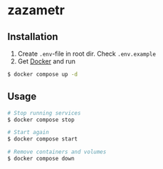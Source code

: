 # zazametr

## Installation

1. Create `.env`-file in root dir. Check `.env.example`
2. Get [Docker](https://www.docker.com/products/docker-desktop/) and run

```bash
$ docker compose up -d
```

## Usage

```bash
# Stop running services
$ docker compose stop

# Start again
$ docker compose start

# Remove containers and volumes
$ docker compose down
```
